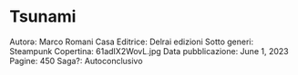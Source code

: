 # Tsunami

Autorə: Marco Romani
Casa Editrice: Delrai edizioni
Sotto generi: Steampunk
Copertina: 61adIX2WovL.jpg
Data pubblicazione: June 1, 2023
Pagine: 450
Saga?: Autoconclusivo